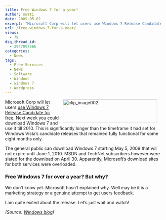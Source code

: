 ```yaml
---
title: Free Windows 7 for a year!
author: swati
date: 2009-05-02
excerpt: "Microsoft Corp will let users use Windows 7 Release Candidate for free. Next week you could download Windows 7 and use it till 2010. This is significantly longer than the timeframe it had set for Windows Vista's candidate releases that remained fully functional for some eight months only."
url: /free-windows-7-for-a-year/
views:
  - 79
dsq_thread_id:
  - 2947097566
categories:
  - News
tags:
  - Free Services
  - News
  - Software
  - Windows
  - windows 7
  - Wordpress
---
```

<img class="alignright wp-image-52703" style="border: 0pt none;margin-left: 12px;margin-right: 12px" src="http://cdn.devilsworkshop.org/files/2009/05/clip-image0024.jpg" border="0" alt="clip_image002" hspace="12" width="305" height="74" align="right" /> Microsoft Corp will let users <a href="http://windowsteamblog.com/blogs/windows7/archive/2009/04/24/windows-7-release-candidate-update.aspx" onclick="_gaq.push(['_trackEvent', 'outbound-article', 'http://windowsteamblog.com/blogs/windows7/archive/2009/04/24/windows-7-release-candidate-update.aspx', 'use Windows 7 Release Candidate for free']);" >use Windows 7 Release Candidate for free</a>. Next week you could download Windows 7 and use it till 2010. This is significantly longer than the timeframe it had set for Windows Vista&#8217;s candidate releases that remained fully functional for some eight months only.

The general public can download Windows 7 starting May 5, 2009 that will not expire until June 1, 2010. MSDN and TechNet subscribers however were slated for the download on April 30. Apparently, Microsoft’s download sites for both services were overloaded.

### Free Windows 7 for over a year? But why?

We don’t know yet. Microsoft hasn&#8217;t explained why. Well may be it is a marketing strategy or a genuine attempt to get users feedback.

I am quite exited about the release. Let’s just wait and watch!

*(Source: <a href="http://windowsteamblog.com/blogs/windows7/archive/2009/04/24/windows-7-release-candidate-update.aspx" onclick="_gaq.push(['_trackEvent', 'outbound-article', 'http://windowsteamblog.com/blogs/windows7/archive/2009/04/24/windows-7-release-candidate-update.aspx', 'Windows blog']);" >Windows blog</a>)*
